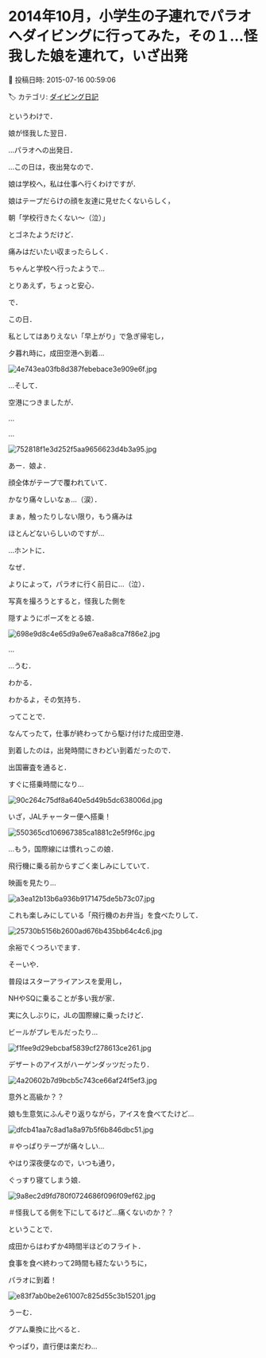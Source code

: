 # 2014年10月，小学生の子連れでパラオへダイビングに行ってみた，その１…怪我した娘を連れて，いざ出発

📅 投稿日時: 2015-07-16 00:59:06

🏷️ カテゴリ: [ダイビング日記](ce3a7a8d424d112fce83ee85c81a0e344.md)

というわけで．


娘が怪我した翌日．


…パラオへの出発日．





…この日は，夜出発なので．


娘は学校へ，私は仕事へ行くわけですが．





娘はテープだらけの顔を友達に見せたくないらしく，


朝「学校行きたくない～（泣）」


とゴネたようだけど．


痛みはだいたい収まったらしく．


ちゃんと学校へ行ったようで…


とりあえず，ちょっと安心．





で．


この日．


私としてはありえない「早上がり」で急ぎ帰宅し，


夕暮れ時に，成田空港へ到着…




![4e743ea03fb8d387febebace3e909e6f.jpg](images/4e743ea03fb8d387febebace3e909e6f.jpg)







…そして．


空港につきましたが．


…


…




![752818f1e3d252f5aa9656623d4b3a95.jpg](images/752818f1e3d252f5aa9656623d4b3a95.jpg)




あー．娘よ．


顔全体がテープで覆われていて．


かなり痛々しいなぁ…（涙）．





まぁ，触ったりしない限り，もう痛みは


ほとんどないらしいのですが…


…ホントに．


なぜ．


よりによって，パラオに行く前日に…（泣）．





写真を撮ろうとすると，怪我した側を


隠すようにポーズをとる娘．




![698e9d8c4e65d9a9e67ea8a8ca7f86e2.jpg](images/698e9d8c4e65d9a9e67ea8a8ca7f86e2.jpg)




…


…うむ．


わかる．


わかるよ，その気持ち．





ってことで．


なんてったて，仕事が終わってから駆け付けた成田空港．


到着したのは，出発時間にきわどい到着だったので．


出国審査を通ると．


すぐに搭乗時間になり…




![90c264c75df8a640e5d49b5dc638006d.jpg](images/90c264c75df8a640e5d49b5dc638006d.jpg)




いざ，JALチャーター便へ搭乗！




![550365cd106967385ca1881c2e5f9f6c.jpg](images/550365cd106967385ca1881c2e5f9f6c.jpg)







…もう，国際線には慣れっこの娘．


飛行機に乗る前からすごく楽しみにしていて．


映画を見たり…




![a3ea12b13b6a936b9171475de5b73c07.jpg](images/a3ea12b13b6a936b9171475de5b73c07.jpg)




これも楽しみにしている「飛行機のお弁当」を食べたりして．




![25730b5156b2600ad676b435bb64c4c6.jpg](images/25730b5156b2600ad676b435bb64c4c6.jpg)




余裕でくつろいでます．





そーいや．


普段はスターアライアンスを愛用し，


NHやSQに乗ることが多い我が家．


実に久しぶりに，JLの国際線に乗ったけど．


ビールがプレモルだったり…




![f1fee9d29ebcbaf5839cf278613ce261.jpg](images/f1fee9d29ebcbaf5839cf278613ce261.jpg)




デザートのアイスがハーゲンダッツだったり．




![4a20602b7d9bcb5c743ce66af24f5ef3.jpg](images/4a20602b7d9bcb5c743ce66af24f5ef3.jpg)




意外と高級か？？





娘も生意気にふんぞり返りながら，アイスを食べてたけど…




![dfcb41aa7c8ad1a8a97b5f6b846dbc51.jpg](images/dfcb41aa7c8ad1a8a97b5f6b846dbc51.jpg)




＃やっぱりテープが痛々しい…





やはり深夜便なので，いつも通り，


ぐっすり寝てしまう娘．




![9a8ec2d9fd780f0724686f096f09ef62.jpg](images/9a8ec2d9fd780f0724686f096f09ef62.jpg)




＃怪我してる側を下にしてるけど…痛くないのか？？





ということで．


成田からはわずか4時間半ほどのフライト．


食事を食べ終わって2時間も経たないうちに，


パラオに到着！




![e83f7ab0be2e61007c825d55c3b15201.jpg](images/e83f7ab0be2e61007c825d55c3b15201.jpg)




うーむ．


グアム乗換に比べると．


やっぱり，直行便は楽だわ…
